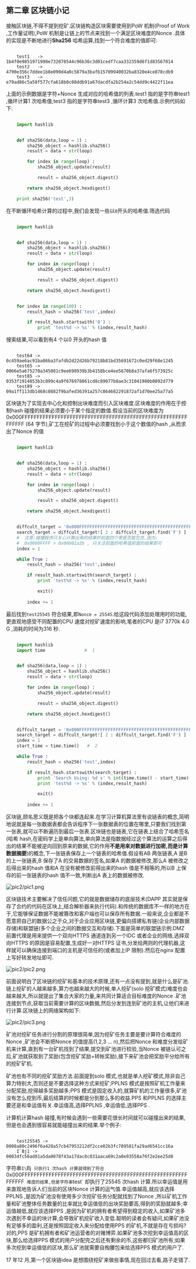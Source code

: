 
##  第二章  区块链小记


接触区块链,不得不提到挖矿.区块链构造区块需要使用到PoW 机制(Proof of Work ,工作量证明),PoW 机制是让链上的节点来找到一个满足区块难度的Nonce .具体的实现是不断地进行**Sha256** 哈希运算,找到一个符合难度的值即可:

```

    test1   -> 1b4f0e9851971998e732078544c96b36c3d01cedf7caa332359d6f1d83567014
    test2   -> 4790e356c7ddee1b8e090d4a0c5879a3bafb15709940032ba8320e4ce878cdb9
    test3   -> e79ad86c5a58f577cfa618b0c08ddb91a67dacdfa2b254a2c54dd9c4422f11ea

```

上面的示例数据是字符+Nonce 生成对应的哈希值的列表.test1 指的是字符串test1 ,循环计算1 次哈希值;test3 指的是字符串test3 ,循环计算3 次哈希值.示例代码如下:

```python

    import hashlib


    def sha256(data,loop = 1) :
        sha256_object = hashlib.sha256()
        result = data + str(loop)

        for index in range(loop) :
            sha256_object.update(result)

            result = sha256_object.digest()

        return sha256_object.hexdigest()

    print sha256('test',3)

```

在不断循环哈希计算的过程中,我们会发现一些以`0`开头的哈希值.筛选代码

```python

    import hashlib


    def sha256(data,loop = 1) :
        sha256_object = hashlib.sha256()
        result = data + str(loop)

        for index in range(loop) :
            sha256_object.update(result)

            result = sha256_object.digest()

        return sha256_object.hexdigest()


    for index in range(100) :
        result_hash = sha256('test',index)

        if result_hash.startswith('0') :
            print 'test%d -> %s' % (index,result_hash)

```

搜索结果,可以看到有4 个以0 开头的hash 值

```

    test64 -> 0c459ae6ac91ba06ba3fafdb2d22d26b79218b81bd35691672c0ed29f68e1245
    test65 -> 0066e5a675270a345081c9ee698939b3b4158bce4ee5670b8a37afa6f573925c
    test85 -> 0353f1914853b3c899c4a9f676978061cd8c89077b8ae3c31041980b0892d779
    test89 -> 09a1ff113db1468c0882f9bafed36391a257c864682291872af1d70ee25a77a5

```

区块链为了实现去中心化和控制出块难度而引入区块难度.区块难度的作用在于控制hash 碰撞的结果必须要小于某个指定的数值.假设当前的区块难度为0x000FFFFFFFFFFFFFFFFFFFFFFFFFFFFFFFFFFFFFFFFFFFFFFFFFFFFFFFFFFFFF (64 字节),矿工在挖矿的过程中必须要找到小于这个数值的hash ,从而求出了Nonce 的值

```python

    import hashlib


    def sha256(data,loop = 1) :
        sha256_object = hashlib.sha256()
        result = data + str(loop)

        for index in range(loop) :
            sha256_object.update(result)

            result = sha256_object.digest()

        return sha256_object.hexdigest()


    diffcult_target = '0x000FFFFFFFFFFFFFFFFFFFFFFFFFFFFFFFFFFFFFFFFFFFFFFFFFFFFFFFFFFFFF'
    search_target = diffcult_target![ 2 : diffcult_target.find('F') ]
    #  注意:碰撞程序只关心计算出来的结果的前面四个零是否能包含,因为:
    #  0x0000FFFF > 0x00001a2b , 只关注前面的哈希值前面的结果即可
    index = 1

    while True :
        result_hash = sha256('test',index)

        if result_hash.startswith(search_target) :
            print 'test%d -> %s' % (index,result_hash)

            exit()
            
        index += 1

```

最后找到`test25545` 符合结果,即`Nonce = 25545`.给这段代码添加处理用时的功能,更直观地感受不同配置的CPU 速度对挖矿速度的影响,笔者的CPU 是i7 3770k 4.0 G ,消耗的时间为316 秒.

```python

    import hashlib
    import time               #  1


    def sha256(data,loop = 1) :
        sha256_object = hashlib.sha256()
        result = data + str(loop)

        for index in range(loop) :
            sha256_object.update(result)

            result = sha256_object.digest()

        return sha256_object.hexdigest()


    diffcult_target = '0x000FFFFFFFFFFFFFFFFFFFFFFFFFFFFFFFFFFFFFFFFFFFFFFFFFFFFFFFFFFFFF'
    search_target = diffcult_target![ 2 : diffcult_target.find('F') ]
    index = 1
    start_time = time.time()   #  2

    while True :
        result_hash = sha256('test',index)

        if result_hash.startswith(search_target) :
            print 'Search Using: %d s' % int(time.time() - start_time)   #  3
            print 'test%d -> %s' % (index,result_hash)

            exit()
            
        index += 1

```

区块链,顾名思义既是把各个块都连起来.在学习计算机算法里有说链表的概念,简明地说就是每一张数据表都会告诉程序下一张数据表的位置在哪里,只要我们找到第一张表,就可以不断遍历到最后一张表.区块链也是链表,它在链表上结合了哈希签名(哈希 hash,在密码学上是单向算法,单向算法是指数据经过这个算法的运算之后得出的结果不能被逆向回到原来的数据,它的作用**不是用来对数据进行加密,而是计算数据摘要**)的概念,下一张链表保存上一个链表的哈希值.假设有AB 两张链表,A 是B 的上一张链表,B 保存了A 的交易数据的签名,如果A 的数据被修改,那么A 被修改之后得出来的hash 值和A 在没有被修改前得出来的hash 值是不相等的,所以B 上保存的前一张链表的hash 值不一致,判断出A 表上的数据被修改.

![pic2/pic1.png](pic2/pic1.png)

区块链技术主要解决了信任问题,它的就是数据储存的底层技术(DAPP 其实就是保存了合约的代码在区块上,结合解析器来执行代码).和传统的数据库不一样的地方在于,它能够保证数据不能被篡改和客户端也可以保存所有数据.一般来说,企业都是不愿意把自己的数据公之于众,对于企业应用区块链,更偏向搭建私有链(企业内部数据存储)和联盟链(多个企业之间的数据交互和存储).下面是简单的联盟链示例:DMZ 前置代理是用来提供一个双向HTTPS 通道连到另一个IDC 或者企业的网络,选择双向HTTPS 的原因是容易配置,生成好一对HTTPS 证书,分发给两则的代理机器,这样就可以确保连接到端口的主机是可信任的(或者加上IP 限制).然后在nginx 配置上写好转发地址即可.

![pic2/pic2.png](pic2/pic2.png)

前面说明白了区块链的挖矿和基本的技术原理,还有一点没有提到,就是什么是矿池.链上挖矿的人越来越多,算力也越来越大的时候,单人挖矿(solo 挖矿模式)难度也会越来越大,所以就提出了集合大家的力量,来共同计算适合目标难度的Nonce .矿池连接到节点,获取当前需要计算的区块数据,然后分发到连到矿池的主机,让他们来进行计算.区块链上的网络架构如下:

![pic2/pic3.png](pic2/pic3.png)

矿池对挖矿任务进行分割的原理很简单,因为挖矿任务主要是要计算符合难度的Nonce ,矿池会不断把Nonce 的值提高(1,2,3 ... n),然后把Nonce 和难度分发给矿机来计算,直到有一台矿机找到了结果,提交到矿池进行校验,当Nonce 被链认可之后,矿池就获取到了奖励(包含挖矿奖励+转帐奖励),接下来矿池会把奖励平分给所有的挖矿矿机.

矿池也有不同的挖矿奖励方法.前面提到solo 模式,也就是单人挖矿模式,除非自己算力特别大,否则还是不要选择这种方式来挖矿;PPLNS 模式是按照矿机工作量来分配奖励,挖得越多奖励越多;PPS 模式是固定收入的,就算矿机的工作量很多,矿池没有怎么挖到币,最后结算的时候都是分到那么多的收益.PPS 和PPLNS 的选择主要还是和幸运值有关.幸运值高,选择PPLNS ,幸运值低,选择PPS .

计算机计算hash 碰撞,有时候会遇到一些需要花很长时间就可以碰撞出来的结果,但是也会遇到很容易就能碰撞出来的结果.举个例子:

```

    test25545 -> 0008a80c2496f6a428a57cb47953212df2cce02b3fc789581fa29ad6541cc16a
    I`Bj1 -> 00034fc56ad81a5da0078f43a17dac8c031aaca69c2a0e93558a76f2e2ee25d8

```

字符串`I\`Bj` 只执行1 次hash 计算就得到了符合`0x000FFFFFFFFFFFFFFFFFFFFFFFFFFFFFFFFFFFFFFFFFFFFFFFFFFFFFFFFFFFFF` 难度的结果,但是字符串`test` 却执行了25545 次hash 计算.所以幸运值是用来直观地告诉人们当前的区块Nonce 计算的运气值.幸运值越高,就应该选择PPLNS ,是因为矿池没有使用多少次挖矿任务分配就找到了Nonce ,所以矿机工作量和矿池整体任务数量的比率就比幸运值低的出块奖励要高,得到的奖励就越多;幸运值越低,就应该选择PPS ,是因为矿机的拥有者希望得到稳定的收入,如果矿池多次遇到不幸运的块计算,会导致矿机挖矿收入变低.聪明的读者会有疑问,如果矿池没有足够多的盈利,还是按照固定收入来分配给使用PPS 的矿机,不就是存在亏损吗?对的,PPS 是矿机拥有者和矿池运营者的对赌博弈.如果矿池多次挖到幸运值高的区块,那么给选择PPS 模式的用户分配完之后还有剩余的币,这些都归矿池所有;如果多次挖到幸运值低的区块,那么矿池就需要自掏腰包来给选择PPS 模式的用户了.

17 年12 月,第一个区块链idea 是想围绕挖矿来做些事情,现在回过去看,路子走错了.

